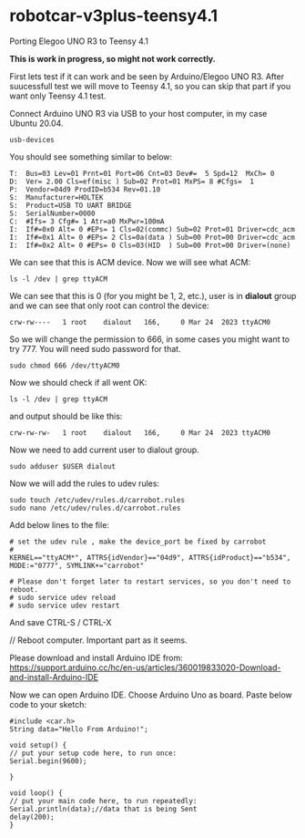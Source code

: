 # robotcar-v3plus-teensy4.1
Porting Elegoo UNO R3 to Teensy 4.1

**This is work in progress, so might not work correctly.**

First lets test if it can work and be seen by Arduino/Elegoo UNO R3.
After suucessfull test we will move to Teensy 4.1, so you can skip that part if you want only Teensy 4.1 test.

Connect Arduino UNO R3 via USB to your host computer, in my case Ubuntu 20.04.
```
usb-devices
```

You should see something similar to below:
```
T:  Bus=03 Lev=01 Prnt=01 Port=06 Cnt=03 Dev#=  5 Spd=12  MxCh= 0
D:  Ver= 2.00 Cls=ef(misc ) Sub=02 Prot=01 MxPS= 8 #Cfgs=  1
P:  Vendor=04d9 ProdID=b534 Rev=01.10
S:  Manufacturer=HOLTEK
S:  Product=USB TO UART BRIDGE
S:  SerialNumber=0000
C:  #Ifs= 3 Cfg#= 1 Atr=a0 MxPwr=100mA
I:  If#=0x0 Alt= 0 #EPs= 1 Cls=02(commc) Sub=02 Prot=01 Driver=cdc_acm
I:  If#=0x1 Alt= 0 #EPs= 2 Cls=0a(data ) Sub=00 Prot=00 Driver=cdc_acm
I:  If#=0x2 Alt= 0 #EPs= 0 Cls=03(HID  ) Sub=00 Prot=00 Driver=(none)
```

We can see that this is ACM device.
Now we will see what ACM:
```
ls -l /dev | grep ttyACM
```

We can see that this is 0 (for you might be 1, 2, etc.), user is in **dialout** group and we can see that only root can control the device:
```
crw-rw----   1 root    dialout   166,     0 Mar 24  2023 ttyACM0
```

So we will change the permission to 666, in some cases you might want to try 777.
You will need sudo password for that.
```
sudo chmod 666 /dev/ttyACM0
```

Now we should check if all went OK:
```
ls -l /dev | grep ttyACM
```

and output should be like this:
```
crw-rw-rw-   1 root    dialout   166,     0 Mar 24  2023 ttyACM0
```

Now we need to add current user to dialout group. 
```
sudo adduser $USER dialout
```

Now we will add the rules to udev rules:
```
sudo touch /etc/udev/rules.d/carrobot.rules
sudo nano /etc/udev/rules.d/carrobot.rules
```
Add below lines to the file:
```
# set the udev rule , make the device_port be fixed by carrobot
#
KERNEL=="ttyACM*", ATTRS{idVendor}=="04d9", ATTRS{idProduct}=="b534", MODE:="0777", SYMLINK+="carrobot"

# Please don't forget later to restart services, so you don't need to reboot.
# sudo service udev reload
# sudo service udev restart
```
And save CTRL-S / CTRL-X

// Reboot computer. Important part as it seems.

Please download and install Arduino IDE from:
https://support.arduino.cc/hc/en-us/articles/360019833020-Download-and-install-Arduino-IDE

Now we can open Arduino IDE.
Choose Arduino Uno as board.
Paste below code to your sketch:
```
#include <car.h>
String data="Hello From Arduino!";

void setup() {
// put your setup code here, to run once:
Serial.begin(9600);

}

void loop() {
// put your main code here, to run repeatedly:
Serial.println(data);//data that is being Sent
delay(200);
}
```

